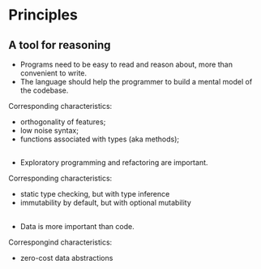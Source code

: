 # Principles


## A tool for reasoning

- Programs need to be easy to read and reason about, more than convenient to write.
- The language should help the programmer to build a mental model of the codebase.

Corresponding characteristics:
- orthogonality of features;
- low noise syntax;
- functions associated with types (aka methods);


## 

- Exploratory programming and refactoring are important.

Corresponding characteristics:
- static type checking, but with type inference
- immutability by default, but with optional mutability

## 

- Data is more important than code.

Correspongind characteristics:
- zero-cost data abstractions
